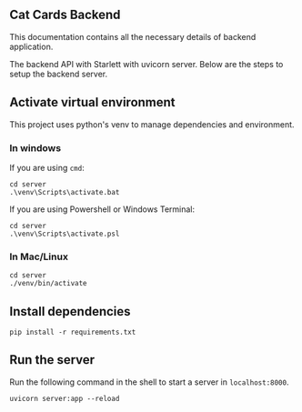 ## Cat Cards Backend
This documentation contains all the necessary
details of backend application.  

The backend API with Starlett with uvicorn server.
Below are the steps to setup the backend server.


## Activate virtual environment

This project uses python's venv to manage
dependencies and environment.

### In windows 

If you are using `cmd`:

```
cd server
.\venv\Scripts\activate.bat
```

If you are using Powershell or Windows Terminal:

```
cd server
.\venv\Scripts\activate.psl
```

### In Mac/Linux 

```
cd server
./venv/bin/activate
```
## Install dependencies

```
pip install -r requirements.txt
```

## Run the server
Run the following command in the shell to
start a server in `localhost:8000`.
```
uvicorn server:app --reload
```